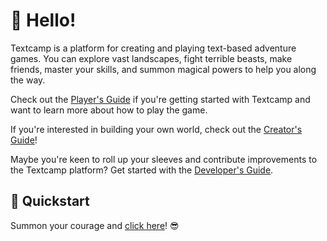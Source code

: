 # 👋 Hello! 

Textcamp is a platform for creating and playing text-based adventure games. You can explore vast landscapes, fight terrible beasts, make friends, master your skills, and summon magical powers to help you along the way. 

Check out the [Player's Guide](players/) if you're getting started with Textcamp and want to learn more about how to play the game.

If you're interested in building your own world, check out the [Creator's Guide](creators/)!

Maybe you're keen to roll up your sleeves and contribute improvements to the Textcamp platform? Get started with the [Developer's Guide](developers/).

## 🚀 Quickstart

Summon your courage and [click here](https://play.text.camp/)! 😎

